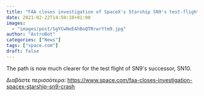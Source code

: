 ```yaml
---
title: "FAA closes investigation of SpaceX's Starship SN9's test-flight crash"
date: 2021-02-22T14:50:18+01:00
images:
  - "images/post/SgYCwNeEAhBoQTRrwrYtm9.jpg"
author: "AstroBot"
categories: ["News"]
tags: ["space.com"]
draft: false
---
```


The path is now much clearer for the test flight of SN9's successor, SN10. 

Διαβάστε περισσότερα: https://www.space.com/faa-closes-investigation-spacex-starship-sn9-crash
